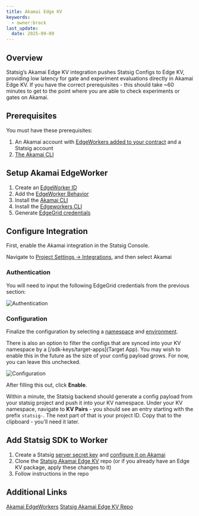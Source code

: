 ```yaml
---
title: Akamai Edge KV
keywords:
  - owner:brock
last_update:
  date: 2025-09-09
---
```


## Overview
Statsig’s Akamai Edge KV integration pushes Statsig Configs to Edge KV, providing low latency for gate and experiment evaluations directly in Akamai Edge KV. If you have the correct prerequisites - this should take ~60 minutes to get to the point where you are able to check experiments or gates on Akamai.

## Prerequisites
You must have these prerequisites:

1. An Akamai account with [EdgeWorkers added to your contract](https://techdocs.akamai.com/edgeworkers/docs/add-edgeworkers-to-contract) and a Statsig account
2. [The Akamai CLI](https://developer.akamai.com/getting-started/cli)

## Setup Akamai EdgeWorker
1. Create an [EdgeWorker ID](https://techdocs.akamai.com/edgeworkers/docs/create-an-edgeworker-id-1)
2. Add the [EdgeWorker Behavior](https://techdocs.akamai.com/edgeworkers/docs/add-the-edgeworker-behavior-1)
3. Install the [Akamai CLI](https://developer.akamai.com/getting-started/cli)
4. Install the [Edgeworkers CLI](https://techdocs.akamai.com/edgeworkers/docs/akamai-cli#edgeworkers-cli)
5. Generate [EdgeGrid credentials](https://techdocs.akamai.com/developer/docs/edgegrid)

## Configure Integration
First, enable the Akamai integration in the Statsig Console.

Navigate to [Project Settings -> Integrations](https://console.statsig.com/integrations), and then select Akamai

### Authentication
You will need to input the following EdgeGrid credentials from the previous section:

![Authentication](https://app.graphite.dev/user-attachments/assets/171a699c-2b78-435a-95c5-24b978738966.png)

### Configuration
Finalize the configuration by selecting a [namespace](https://techdocs.akamai.com/edgekv/docs/manage-access-to-edgekv) and [environment](https://techdocs.akamai.com/edgekv/docs/sandbox-support-edgekv).

There is also an option to filter the configs that are synced into your KV namespace by a [/sdk-keys/target-apps](Target App).  You may wish to enable this in the future as the size of your config payload grows.  For now, you can leave this unchecked.

![Configuration](https://app.graphite.dev/user-attachments/assets/a2d63315-ab58-496d-901b-10aa6790979f.png)

After filling this out, click **Enable**.

Within a minute, the Statsig backend should generate a config payload from your statsig project and push it into your KV namespace.  Under your KV namespace, navigate to **KV Pairs** - you should see an entry starting with the prefix `statsig-`.  The next part of that is your project ID.  Copy that to the clipboard - you'll need it later.

## Add Statsig SDK to Worker
1. Create a Statsig [server secret key](https://docs.statsig.com/sdk-keys/api-keys/#server-secret-keys) and [configure it on Akamai](https://techdocs.akamai.com/developer/docs/edgegrid#credentials-as-environment-variables)
2. Clone the [Statsig Akamai Edge KV](https://github.com/statsig-io/akamai-statsig-example?tab=readme-ov-file#getting-started) repo (or if you already have an Edge KV package, apply these changes to it)
3. Follow instructions in the repo

## Additional Links
[Akamai EdgeWorkers](https://developer.akamai.com/akamai-edgeworkers-overview)
[Statsig Akamai Edge KV Repo](https://github.com/statsig-io/akamai-statsig-example?tab=readme-ov-file#getting-started)
